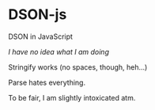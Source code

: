 DSON-js
=======

DSON in JavaScript

*I have no idea what I am doing*

Stringify works (no spaces, though, heh...)

Parse hates everything.

To be fair, I am slightly intoxicated atm.
